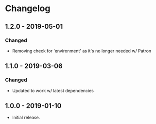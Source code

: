 Changelog
=========

## 1.2.0 - 2019-05-01
### Changed
- Removing check for 'environment' as it's no longer needed w/ Patron

## 1.1.0 - 2019-03-06
### Changed
- Updated to work w/ latest dependencies

## 1.0.0 - 2019-01-10
- Initial release.
